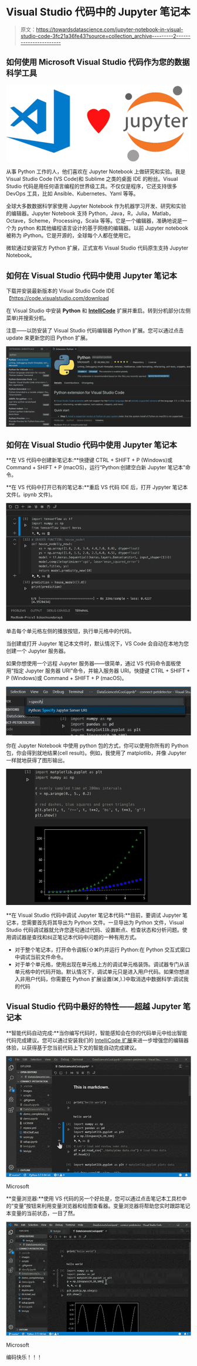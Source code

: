 # Visual Studio 代码中的 Jupyter 笔记本

> 原文：<https://towardsdatascience.com/jupyter-notebook-in-visual-studio-code-3fc21a36fe43?source=collection_archive---------2----------------------->

## 如何使用 Microsoft Visual Studio 代码作为您的数据科学工具

![](img/5ce9749c0f1d3fb65d1dbc94e288f7ec.png)

从事 Python 工作的人，他们喜欢在 Jupyter Notebook 上做研究和实验。我是 Visual Studio Code (VS Code)和 Sublime 之类的桌面 IDE 的粉丝。Visual Studio 代码是用任何语言编程的世界级工具。不仅仅是程序，它还支持很多 DevOps 工具，比如 Ansible、Kubernetes、Yaml 等等。

全球大多数数据科学家使用 Jupyter Notebook 作为机器学习开发、研究和实验的编辑器。Jupyter Notebook 支持 Python，Java，R，Julia，Matlab，Octave，Scheme，Processing，Scala 等等。它是一个编辑器，准确地说是一个为 python 和其他编程语言设计的基于网络的编辑器。以前 Jupyter notebook 被称为 iPython。它是开源的，全球每个人都在使用它。

微软通过安装官方 Python 扩展，正式宣布 Visual Studio 代码原生支持 Jupyter Notebook。

## **如何在 Visual Studio 代码中使用 Jupyter 笔记本**

下载并安装最新版本的 Visual Studio Code IDE【https://code.visualstudio.com/download 

在 Visual Studio 中安装 **Python** 和 [**IntelliCode**](https://marketplace.visualstudio.com/items?itemName=VisualStudioExptTeam.vscodeintellicode) 扩展并重启。转到分机部分(左侧菜单)并搜索分机。

注意——以防安装了 Visual Studio 代码编辑器 Python 扩展。您可以通过点击 update 来更新您的旧 Python 扩展。

![](img/9d68ead8ef9abc4278285d60bd7d48bf.png)

## 如何在 Visual Studio 代码中使用 Jupyter 笔记本

**在 VS 代码中创建新笔记本:**快捷键 CTRL + SHIFT + P (Windows)或 Command + SHIFT + P (macOS)，运行“Python:创建空白新 Jupyter 笔记本”命令。

**在 VS 代码中打开已有的笔记本:**重启 VS 代码 IDE 后，打开 Jypyter 笔记本文件(。ipynb 文件)。

![](img/b3597fd183bde4fa601e5de7c1f1f647.png)

单击每个单元格左侧的播放按钮，执行单元格中的代码。

当创建或打开 Jupyter 笔记本文件时，默认情况下，VS Code 会自动在本地为您创建一个 Jupyter 服务器。

如果你想使用一个远程 Jupyter 服务器——很简单，通过 VS 代码命令面板使用“指定 Jupyter 服务器 URI”命令，并输入服务器 URI。快捷键 CTRL + SHIFT + P (Windows)或 Command + SHIFT + P (macOS)。

![](img/a62402ef5f7234177bfc1e1f7d2e8a37.png)

你在 Jupyter Notebook 中使用 python 包的方式，你可以使用你所有的 Python 包，你会得到就地结果(cell result)。例如，我使用了 matplotlib，并像 Jupyter 一样就地获得了图形输出。

![](img/65e12a9c5fbd646b14d39a26148f9c05.png)

**在 Visual Studio 代码中调试 Jupyter 笔记本代码:**目前，要调试 Jupyter 笔记本，您需要首先将其导出为 Python 文件。一旦导出为 Python 文件，Visual Studio 代码调试器就允许您逐句通过代码、设置断点、检查状态和分析问题。使用调试器是查找和纠正笔记本代码中问题的一种有用方式。

*   对于整个笔记本，打开命令调板(⇧⌘P)并运行 Python:在 Python 交互式窗口中调试当前文件命令。
*   对于单个单元格，使用出现在单元格上方的调试单元格装饰。调试器专门从该单元格中的代码开始。默认情况下，调试单元只是进入用户代码。如果你想进入非用户代码，你需要在 Python 扩展设置(⌘,).)中取消选中数据科学:调试我的代码

## **Visual Studio 代码中最好的特性——超越 Jupyter 笔记本**

**智能代码自动完成:**当你编写代码时，智能感知会在你的代码单元中给出智能代码完成建议。您可以通过安装我们的 [IntelliCode 扩展](https://marketplace.visualstudio.com/items?itemName=VisualStudioExptTeam.vscodeintellicode)来进一步增强您的编辑器体验，以获得基于您当前代码上下文的智能自动完成建议。

![](img/aab2b54fe046c09429abe7fa0205eec7.png)

Microsoft

**变量浏览器:**使用 VS 代码的另一个好处是，您可以通过点击笔记本工具栏中的“变量”按钮来利用变量浏览器和绘图查看器。变量浏览器将帮助您实时跟踪笔记本变量的当前状态，一目了然。

![](img/7fdfe0dd6c22352d136026394539e77c.png)

Microsoft

编码快乐！！！